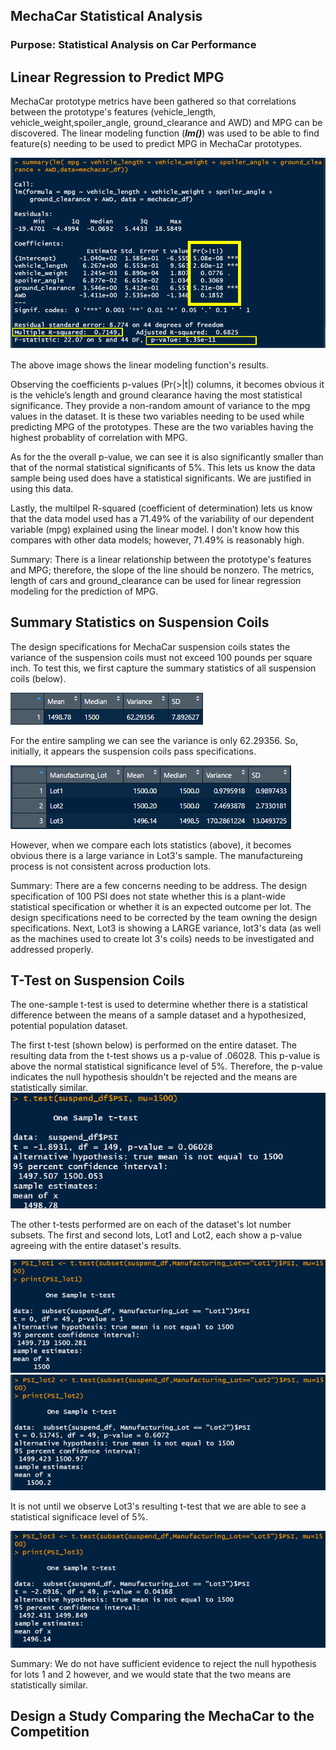 ## MechaCar Statistical Analysis

### Purpose: Statistical Analysis on Car Performance

## Linear Regression to Predict MPG

MechaCar prototype metrics have been gathered so that correlations between the prototype's features (vehicle_length, vehicle_weight,spoiler_angle, ground_clearance and AWD) and MPG can be discovered. The linear modeling function (*****lm()*****) was used to be able to find feature(s) needing to be used to predict MPG in MechaCar prototypes.

![](images/D1-2.png)

The above image shows the linear modeling function's results.

Observing the coefficients p-values (Pr(>|t|) columns, it becomes obvious it is the vehicle’s length and ground clearance having the most statistical significance. They provide a non-random amount of variance to the mpg values in the dataset. It is these two variables needing to be used while predicting MPG of the prototypes. These are the two variables having the highest probablity of correlation with MPG.

As for the the overall p-value, we can see it is also significantly smaller than that of the normal statistical significants of 5%. This lets us know the data sample being used does have a statistical significants. We are justified in using this data.

Lastly, the multilpel R-squared (coefficient of determination) lets us know that the data model used has a 71.49% of the variability of our dependent
variable (mpg) explained using the linear model. I don't know how this compares with other data models; however, 71.49% is reasonably high.

Summary: There is a linear relationship between the prototype's features and MPG; therefore, the slope of the line should be nonzero. The metrics, length of cars and ground_clearance can be used for linear regression modeling for the prediction of MPG.

## Summary Statistics on Suspension Coils

The design specifications for MechaCar suspension coils states the variance of the suspension coils must not exceed 100 pounds per square inch. To test this, we first capture the summary statistics of all suspension coils (below).

![](images/D2-1.png)

For the entire sampling we can see the variance is only 62.29356. So, initially, it appears the suspension coils pass specifications.

![](images/D2-2.png)

However, when we compare each lots statistics (above), it becomes obvious there is a large variance in Lot3's sample. The manufactureing process is not consistent across production lots.

Summary: There are a few concerns needing to be address. The design specification of 100 PSI does not state whether this is a plant-wide statistical specification or whether it is an expected outcome per lot. The design specifications need to be corrected by the team owning the design specifications.
Next, Lot3 is showing a LARGE variance, lot3's data (as well as the machines used to create lot 3's coils) needs to be investigated and addressed properly.

## T-Test on Suspension Coils

The one-sample t-test is used to determine whether there is a statistical difference between the means of a sample dataset and a hypothesized, potential population dataset.

The first t-test (shown below) is performed on the entire dataset. The resulting data from the t-test shows us a p-value of .06028. This p-value is above the normal statistical significance level of 5%. Therefore, the p-value indicates the null hypothesis shouldn't be rejected and the means are statistically similar.
![](images/D3-1.png)

The other t-tests performed are on each of the dataset's lot number subsets. The first and second lots, Lot1 and Lot2, each show a p-value agreeing with the entire dataset's results.

![](images/D3-2.png)![](images/D3-3.png)

It is not until we observe Lot3's resulting t-test that we are able to see a statistical significace level of 5%.

![](images/D3-4.png)

Summary: We do not have sufficient evidence to reject the null hypothesis for lots 1 and 2 however, and we would state that the two means are statistically similar.

## Design a Study Comparing the MechaCar to the Competition

